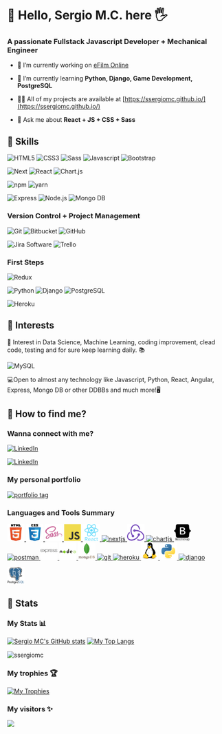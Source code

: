 # 👋 Hello, Sergio M.C. here 🖐
### A passionate Fullstack Javascript Developer + Mechanical Engineer

- 🔭 I’m currently working on [eFilm Online](https://efilm.online/en)

- 🌱 I’m currently learning **Python, Django, Game Development, PostgreSQL**

- 👨‍💻 All of my projects are available at [https://ssergiomc.github.io/](https://ssergiomc.github.io/)

- 💬 Ask me about **React + JS + CSS + Sass**

## 🔷 Skills

![HTML5](https://img.shields.io/badge/HTML5-E34F26?style=for-the-badge&logo=html5&logoColor=white&labelColor=101010)
![CSS3](https://img.shields.io/badge/CSS3-1572B6?style=for-the-badge&logo=css3&logoColor=white&labelColor=101010)
![Sass](https://img.shields.io/badge/Sass-CC6699?style=for-the-badge&logo=sass&logoColor=white&labelColor=101010)
![Javascript](https://img.shields.io/badge/JavaScript-F7DF1E?style=for-the-badge&logo=javascript&logoColor=white&labelColor=101010)
![Bootstrap](https://img.shields.io/badge/Bootstrap-7952B3?style=for-the-badge&logo=bootstrap&logoColor=white&labelColor=101010)

![Next](https://img.shields.io/badge/Next.js-000000?style=for-the-badge&logo=next.js&logoColor=white&labelColor=101010)
![React](https://img.shields.io/badge/React-61DAFB?style=for-the-badge&logo=React&logoColor=white&labelColor=101010)
![Chart.js](https://img.shields.io/badge/Chart.js-FF6384?style=for-the-badge&logo=Chart.js&logoColor=white&labelColor=101010)

![npm](https://img.shields.io/badge/npm-CB3837?style=for-the-badge&logo=npm&logoColor=white&labelColor=101010)
![yarn](https://img.shields.io/badge/yarn-1b83a8?style=for-the-badge&logo=yarn&logoColor=1b83a8&labelColor=101010)

![Express](https://img.shields.io/badge/Express-000000?style=for-the-badge&logo=express&logoColor=white&labelColor=101010)
![Node.js](https://img.shields.io/badge/Node.js-339933?style=for-the-badge&logo=Node.js&logoColor=white&labelColor=101010)
![Mongo DB](https://img.shields.io/badge/MongoDB-47A248?style=for-the-badge&logo=mongodb&logoColor=white&labelColor=101010)

### Version Control + Project Management

![Git](https://img.shields.io/badge/Git-F05032?style=for-the-badge&logo=Git&logoColor=white&labelColor=101010)
![Bitbucket](https://img.shields.io/badge/Bitbucket-0052CC?style=for-the-badge&logo=Bitbucket&logoColor=white&labelColor=101010)
![GitHub](https://img.shields.io/badge/GitHub-181717?style=for-the-badge&logo=GitHub&logoColor=white&labelColor=101010)

![Jira Software](https://img.shields.io/badge/Jira_Software-0052CC?style=for-the-badge&logo=Jira&Sotfware&logoColor=white&labelColor=101010)
![Trello](https://img.shields.io/badge/Trello-0052CC?style=for-the-badge&logo=Trello&logoColor=white&labelColor=101010)

### First Steps

![Redux](https://img.shields.io/badge/redux-764ABC?style=for-the-badge&logo=redux&logoColor=764ABC&labelColor=101010)

![Python](https://img.shields.io/badge/python-3776AB?style=for-the-badge&logo=python&logoColor=%233776AB&labelColor=101010&color=3776AB)
![Django](https://img.shields.io/badge/django-092E20?style=for-the-badge&logo=django&logoColor=092E20&labelColor=101010&color=092E20)
![PostgreSQL](https://img.shields.io/badge/PostgreSQL-4169E1?style=for-the-badge&logo=PostgreSQL&logoColor=4169E1&label=BBDD&labelColor=101010&color=4169E1)

![Heroku](https://img.shields.io/badge/Heroku-430098?style=for-the-badge&logo=Heroku&logoColor=430098&labelColor=101010&color=430098)

## 🔷 Interests

📍 Interest in Data Science, Machine Learning, coding improvement, clead code, testing and for sure keep learning daily. 📚

![MySQL](https://img.shields.io/badge/DDBB-MySQL-orange?style=flat&logo=MySQL&logoColor=orange&labelColor=3776AB&color=orange)

💻Open to almost any technology like Javascript, Python, React, Angular, Express, Mongo DB or other DDBBs and much more!🖥

## 🔷 How to find me?

<h3 align="left">Wanna connect with me?</h3>

[![LinkedIn](https://img.shields.io/badge/LinkedIn-Sergio_MC_(SPANISH)-0077B5?style=for-the-badge&logo=linkedin&logoColor=white&labelColor=101010)](https://www.linkedin.com/in/sergio-martinez-cuesta)

[![LinkedIn](https://img.shields.io/badge/LinkedIn-Sergio_MC_(ENGLISH)-0077B5?style=for-the-badge&logo=linkedin&logoColor=white&labelColor=101010)](https://www.linkedin.com/in/sergio-martinez-cuesta/?locale=en_US)

<h3 align="left">My personal portfolio</h3>
<a href="https://ssergiomc.github.io/" target="_blank" ><img src="https://img.shields.io/badge/Portfolio-Sergio_M.C._(ENGLISH)-001db5?style=for-the-badge&logo=GitHub&logoColor=white&labelColor=181717" alt="portfolio tag"></a>

<h3 align="left">Languages and Tools Summary</h3>
<p align="left"> 
  <a href="https://www.w3.org/html/" target="_blank" rel="noreferrer"> <img src="https://raw.githubusercontent.com/devicons/devicon/master/icons/html5/html5-original-wordmark.svg" alt="html5" width="40" height="40"/> </a> 
  <a href="https://www.w3schools.com/css/" target="_blank" rel="noreferrer"> <img src="https://raw.githubusercontent.com/devicons/devicon/master/icons/css3/css3-original-wordmark.svg" alt="css3" width="40" height="40"/> </a> 
  <a href="https://sass-lang.com" target="_blank" rel="noreferrer"> <img src="https://raw.githubusercontent.com/devicons/devicon/master/icons/sass/sass-original.svg" alt="sass" width="40" height="40"/> </a> 
  <a href="https://developer.mozilla.org/en-US/docs/Web/JavaScript" target="_blank" rel="noreferrer"> <img src="https://raw.githubusercontent.com/devicons/devicon/master/icons/javascript/javascript-original.svg" alt="javascript" width="40" height="40"/> </a> 
  <a href="https://reactjs.org/" target="_blank" rel="noreferrer"> <img src="https://raw.githubusercontent.com/devicons/devicon/master/icons/react/react-original-wordmark.svg" alt="react" width="40" height="40"/> </a> 
  <a href="https://nextjs.org/" target="_blank" rel="noreferrer"> <img src="https://cdn.worldvectorlogo.com/logos/nextjs-2.svg" alt="nextjs" width="40" height="40"/> </a> 
  <a href="https://redux.js.org" target="_blank" rel="noreferrer"> <img src="https://raw.githubusercontent.com/devicons/devicon/master/icons/redux/redux-original.svg" alt="redux" width="40" height="40"/> </a> 
  <a href="https://www.chartjs.org" target="_blank" rel="noreferrer"> <img src="https://www.chartjs.org/media/logo-title.svg" alt="chartjs" width="40" height="40"/> </a> 
  <a href="https://getbootstrap.com" target="_blank" rel="noreferrer"> <img src="https://raw.githubusercontent.com/devicons/devicon/master/icons/bootstrap/bootstrap-plain-wordmark.svg" alt="bootstrap" width="40" height="40"/> </a> 
  <a href="https://postman.com" target="_blank" rel="noreferrer"> <img src="https://www.vectorlogo.zone/logos/getpostman/getpostman-icon.svg" alt="postman" width="40" height="40"/> </a> 
  <a href="https://expressjs.com" target="_blank" rel="noreferrer"> <img src="https://raw.githubusercontent.com/devicons/devicon/master/icons/express/express-original-wordmark.svg" alt="express" width="40" height="40"/> </a> 
  <a href="https://nodejs.org" target="_blank" rel="noreferrer"> <img src="https://raw.githubusercontent.com/devicons/devicon/master/icons/nodejs/nodejs-original-wordmark.svg" alt="nodejs" width="40" height="40"/> </a> 
  <a href="https://www.mongodb.com/" target="_blank" rel="noreferrer"> <img src="https://raw.githubusercontent.com/devicons/devicon/master/icons/mongodb/mongodb-original-wordmark.svg" alt="mongodb" width="40" height="40"/> </a> 
  <a href="https://git-scm.com/" target="_blank" rel="noreferrer"> <img src="https://www.vectorlogo.zone/logos/git-scm/git-scm-icon.svg" alt="git" width="40" height="40"/> </a> 
  <a href="https://heroku.com" target="_blank" rel="noreferrer"> <img src="https://www.vectorlogo.zone/logos/heroku/heroku-icon.svg" alt="heroku" width="40" height="40"/> </a> 
  <a href="https://www.linux.org/" target="_blank" rel="noreferrer"> <img src="https://raw.githubusercontent.com/devicons/devicon/master/icons/linux/linux-original.svg" alt="linux" width="40" height="40"/> </a> 
  <a href="https://www.python.org" target="_blank" rel="noreferrer"> <img src="https://raw.githubusercontent.com/devicons/devicon/master/icons/python/python-original.svg" alt="python" width="40" height="40"/> </a> 
  <a href="https://www.djangoproject.com/" target="_blank" rel="noreferrer"> <img src="https://cdn.worldvectorlogo.com/logos/django.svg" alt="django" width="40" height="40"/> </a> 
</p>
  <a href="https://www.postgresql.org" target="_blank" rel="noreferrer"> <img src="https://raw.githubusercontent.com/devicons/devicon/master/icons/postgresql/postgresql-original-wordmark.svg" alt="postgresql" width="40" height="40"/> </a> 

## 🔷 Stats

### My Stats 📊

[![Sergio MC's GitHub stats](https://github-readme-stats.vercel.app/api?username=Ssergiomc&show_icons=true&theme=algolia)](https://github.com/anuraghazra/github-readme-stats)
[![My Top Langs](https://github-readme-stats.vercel.app/api/top-langs/?username=Ssergiomc&layout=compact)](https://github.com/anuraghazra/github-readme-stats)
<p><img align="center" src="https://github-readme-streak-stats.herokuapp.com/?user=ssergiomc&" alt="ssergiomc" /></p>

### My trophies 🏆

[![My Trophies](https://github-profile-trophy.vercel.app/?username=Ssergiomc&theme=darkhub&column=3&margin-w=15&margin-h=15)](https://github.com/ryo-ma/github-profile-trophy)

### My visitors ✨

![](https://komarev.com/ghpvc/?username=Ssergiomc&color=yellow&style=for-the-badge)


<!---
Ssergiomc/Ssergiomc is a ✨ special ✨ repository because its `README.md` (this file) appears on your GitHub profile.
You can click the Preview link to take a look at your changes.
--->
